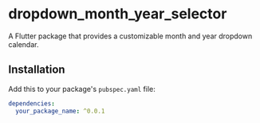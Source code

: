 # dropdown_month_year_selector

A Flutter package that provides a customizable month and year dropdown calendar.

## Installation

Add this to your package's `pubspec.yaml` file:

```yaml
dependencies:
  your_package_name: ^0.0.1
